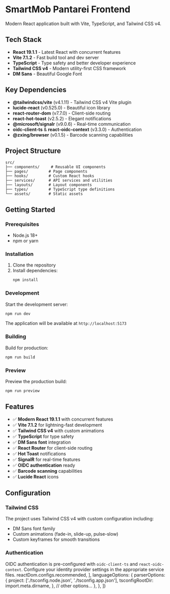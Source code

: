 # SmartMob Pantarei Frontend

Modern React application built with Vite, TypeScript, and Tailwind CSS v4.

## Tech Stack

- **React 19.1.1** - Latest React with concurrent features
- **Vite 7.1.2** - Fast build tool and dev server
- **TypeScript** - Type safety and better developer experience
- **Tailwind CSS v4** - Modern utility-first CSS framework
- **DM Sans** - Beautiful Google Font

## Key Dependencies

- **@tailwindcss/vite** (v4.1.11) - Tailwind CSS v4 Vite plugin
- **lucide-react** (v0.525.0) - Beautiful icon library
- **react-router-dom** (v7.7.0) - Client-side routing
- **react-hot-toast** (v2.5.2) - Elegant notifications
- **@microsoft/signalr** (v9.0.6) - Real-time communication
- **oidc-client-ts** & **react-oidc-context** (v3.3.0) - Authentication
- **@zxing/browser** (v0.1.5) - Barcode scanning capabilities

## Project Structure

```
src/
├── components/     # Reusable UI components
├── pages/         # Page components
├── hooks/         # Custom React hooks
├── services/      # API services and utilities
├── layouts/       # Layout components
├── types/         # TypeScript type definitions
└── assets/        # Static assets
```

## Getting Started

### Prerequisites

- Node.js 18+ 
- npm or yarn

### Installation

1. Clone the repository
2. Install dependencies:
   ```bash
   npm install
   ```

### Development

Start the development server:
```bash
npm run dev
```

The application will be available at `http://localhost:5173`

### Building

Build for production:
```bash
npm run build
```

### Preview

Preview the production build:
```bash
npm run preview
```

## Features

- ✅ **Modern React 19.1.1** with concurrent features
- ✅ **Vite 7.1.2** for lightning-fast development
- ✅ **Tailwind CSS v4** with custom animations
- ✅ **TypeScript** for type safety
- ✅ **DM Sans font** integration
- ✅ **React Router** for client-side routing
- ✅ **Hot Toast** notifications
- ✅ **SignalR** for real-time features
- ✅ **OIDC authentication** ready
- ✅ **Barcode scanning** capabilities
- ✅ **Lucide React** icons

## Configuration

### Tailwind CSS

The project uses Tailwind CSS v4 with custom configuration including:
- DM Sans font family
- Custom animations (fade-in, slide-up, pulse-slow)
- Custom keyframes for smooth transitions

### Authentication

OIDC authentication is pre-configured with `oidc-client-ts` and `react-oidc-context`. Configure your identity provider settings in the appropriate service files.
      reactDom.configs.recommended,
    ],
    languageOptions: {
      parserOptions: {
        project: ['./tsconfig.node.json', './tsconfig.app.json'],
        tsconfigRootDir: import.meta.dirname,
      },
      // other options...
    },
  },
])
```
